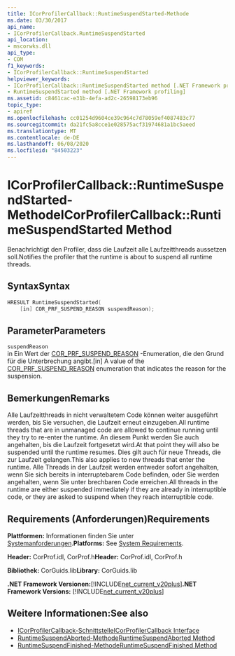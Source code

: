 ```yaml
---
title: ICorProfilerCallback::RuntimeSuspendStarted-Methode
ms.date: 03/30/2017
api_name:
- ICorProfilerCallback.RuntimeSuspendStarted
api_location:
- mscorwks.dll
api_type:
- COM
f1_keywords:
- ICorProfilerCallback::RuntimeSuspendStarted
helpviewer_keywords:
- ICorProfilerCallback::RuntimeSuspendStarted method [.NET Framework profiling]
- RuntimeSuspendStarted method [.NET Framework profiling]
ms.assetid: c8461cac-e31b-4efa-ad2c-26598173eb96
topic_type:
- apiref
ms.openlocfilehash: cc01254d9604ce39c964c7d78059ef4087483c77
ms.sourcegitcommit: da21fc5a8cce1e028575acf31974681a1bc5aeed
ms.translationtype: MT
ms.contentlocale: de-DE
ms.lasthandoff: 06/08/2020
ms.locfileid: "84503223"
---
```

# <a name="icorprofilercallbackruntimesuspendstarted-method"></a><span data-ttu-id="4484c-102">ICorProfilerCallback::RuntimeSuspendStarted-Methode</span><span class="sxs-lookup"><span data-stu-id="4484c-102">ICorProfilerCallback::RuntimeSuspendStarted Method</span></span>
<span data-ttu-id="4484c-103">Benachrichtigt den Profiler, dass die Laufzeit alle Laufzeitthreads aussetzen soll.</span><span class="sxs-lookup"><span data-stu-id="4484c-103">Notifies the profiler that the runtime is about to suspend all runtime threads.</span></span>  
  
## <a name="syntax"></a><span data-ttu-id="4484c-104">Syntax</span><span class="sxs-lookup"><span data-stu-id="4484c-104">Syntax</span></span>  
  
```cpp  
HRESULT RuntimeSuspendStarted(  
    [in] COR_PRF_SUSPEND_REASON suspendReason);  
```  
  
## <a name="parameters"></a><span data-ttu-id="4484c-105">Parameter</span><span class="sxs-lookup"><span data-stu-id="4484c-105">Parameters</span></span>  
 `suspendReason`  
 <span data-ttu-id="4484c-106">in Ein Wert der [COR_PRF_SUSPEND_REASON](cor-prf-suspend-reason-enumeration.md) -Enumeration, die den Grund für die Unterbrechung angibt.</span><span class="sxs-lookup"><span data-stu-id="4484c-106">[in] A value of the [COR_PRF_SUSPEND_REASON](cor-prf-suspend-reason-enumeration.md) enumeration that indicates the reason for the suspension.</span></span>  
  
## <a name="remarks"></a><span data-ttu-id="4484c-107">Bemerkungen</span><span class="sxs-lookup"><span data-stu-id="4484c-107">Remarks</span></span>  
 <span data-ttu-id="4484c-108">Alle Laufzeitthreads in nicht verwaltetem Code können weiter ausgeführt werden, bis Sie versuchen, die Laufzeit erneut einzugeben.</span><span class="sxs-lookup"><span data-stu-id="4484c-108">All runtime threads that are in unmanaged code are allowed to continue running until they try to re-enter the runtime.</span></span> <span data-ttu-id="4484c-109">An diesem Punkt werden Sie auch angehalten, bis die Laufzeit fortgesetzt wird.</span><span class="sxs-lookup"><span data-stu-id="4484c-109">At that point they will also be suspended until the runtime resumes.</span></span> <span data-ttu-id="4484c-110">Dies gilt auch für neue Threads, die zur Laufzeit gelangen.</span><span class="sxs-lookup"><span data-stu-id="4484c-110">This also applies to new threads that enter the runtime.</span></span> <span data-ttu-id="4484c-111">Alle Threads in der Laufzeit werden entweder sofort angehalten, wenn Sie sich bereits in interruptebarem Code befinden, oder Sie werden angehalten, wenn Sie unter brechbaren Code erreichen.</span><span class="sxs-lookup"><span data-stu-id="4484c-111">All threads in the runtime are either suspended immediately if they are already in interruptible code, or they are asked to suspend when they reach interruptible code.</span></span>  
  
## <a name="requirements"></a><span data-ttu-id="4484c-112">Requirements (Anforderungen)</span><span class="sxs-lookup"><span data-stu-id="4484c-112">Requirements</span></span>  
 <span data-ttu-id="4484c-113">**Plattformen:** Informationen finden Sie unter [Systemanforderungen](../../get-started/system-requirements.md).</span><span class="sxs-lookup"><span data-stu-id="4484c-113">**Platforms:** See [System Requirements](../../get-started/system-requirements.md).</span></span>  
  
 <span data-ttu-id="4484c-114">**Header:** CorProf.idl, CorProf.h</span><span class="sxs-lookup"><span data-stu-id="4484c-114">**Header:** CorProf.idl, CorProf.h</span></span>  
  
 <span data-ttu-id="4484c-115">**Bibliothek:** CorGuids.lib</span><span class="sxs-lookup"><span data-stu-id="4484c-115">**Library:** CorGuids.lib</span></span>  
  
 <span data-ttu-id="4484c-116">**.NET Framework Versionen:**[!INCLUDE[net_current_v20plus](../../../../includes/net-current-v20plus-md.md)]</span><span class="sxs-lookup"><span data-stu-id="4484c-116">**.NET Framework Versions:** [!INCLUDE[net_current_v20plus](../../../../includes/net-current-v20plus-md.md)]</span></span>  
  
## <a name="see-also"></a><span data-ttu-id="4484c-117">Weitere Informationen:</span><span class="sxs-lookup"><span data-stu-id="4484c-117">See also</span></span>

- [<span data-ttu-id="4484c-118">ICorProfilerCallback-Schnittstelle</span><span class="sxs-lookup"><span data-stu-id="4484c-118">ICorProfilerCallback Interface</span></span>](icorprofilercallback-interface.md)
- [<span data-ttu-id="4484c-119">RuntimeSuspendAborted-Methode</span><span class="sxs-lookup"><span data-stu-id="4484c-119">RuntimeSuspendAborted Method</span></span>](icorprofilercallback-runtimesuspendaborted-method.md)
- [<span data-ttu-id="4484c-120">RuntimeSuspendFinished-Methode</span><span class="sxs-lookup"><span data-stu-id="4484c-120">RuntimeSuspendFinished Method</span></span>](icorprofilercallback-runtimesuspendfinished-method.md)
